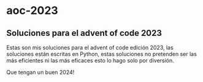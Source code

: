 # aoc-2023
## Soluciones para el advent of code 2023
Estas son mis soluciones para el advent of code edición 2023, las soluciones están escritas en Python, estas soluciones no pretenden ser las más eficientes ni las más eficaces esto lo hago solo por diversión.

Que tengan un buen 2024!